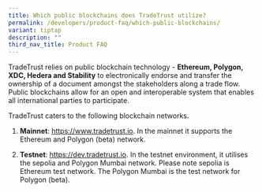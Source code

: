 ```yaml
---
title: Which public blockchains does TradeTrust utilize?
permalink: /developers/product-faq/which-public-blockchains/
variant: tiptap
description: ""
third_nav_title: Product FAQ
---
```

<p>TradeTrust relies on public blockchain technology - <strong>Ethereum, Polygon, XDC, Hedera and Stability</strong> to
electronically endorse and transfer the ownership of a document amongst
the stakeholders along a trade flow. Public blockchains allow for an open
and interoperable system that enables all international parties to participate.</p>
<p>TradeTrust caters to the following blockchain networks.</p>
<ol data-tight="true" class="tight">
<li>
<p><strong>Mainnet</strong>: <a href="https://www.tradetrust.io/" rel="noopener noreferrer nofollow" target="_blank">https://www.tradetrust.io</a>. In the
mainnet it supports the Ethereum and Polygon (beta) network.</p>
</li>
<li>
<p><strong>Testnet</strong>: <a href="https://www.tradetrust.io/" rel="noopener noreferrer nofollow" target="_blank">https://dev.tradetrust.io</a>. In the
testnet environment, it utilises the sepolia and Polygon Mumbai network.
Please note sepolia is Ethereum test network. The Polygon Mumbai is the
test network for Polygon (beta).</p>
</li>
</ol>
<p></p>